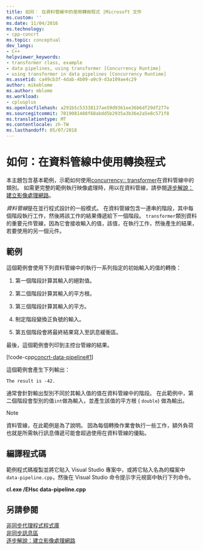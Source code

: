 ```yaml
---
title: 如何： 在資料管線中的使用轉換程式 |Microsoft 文件
ms.custom: ''
ms.date: 11/04/2016
ms.technology:
- cpp-concrt
ms.topic: conceptual
dev_langs:
- C++
helpviewer_keywords:
- transformer class, example
- data pipelines, using transformer [Concurrency Runtime]
- using transformer in data pipelines [Concurrency Runtime]
ms.assetid: ca49cb3f-4dab-4b09-a9c9-d3a109ae4c29
author: mikeblome
ms.author: mblome
ms.workload:
- cplusplus
ms.openlocfilehash: a291b5c53338137ae59d9361ee36b6df29df277e
ms.sourcegitcommit: 7019081488f68abdd5b2935a3b36e2a5e8c571f8
ms.translationtype: MT
ms.contentlocale: zh-TW
ms.lasthandoff: 05/07/2018
---
```

# <a name="how-to-use-transformer-in-a-data-pipeline"></a>如何：在資料管線中使用轉換程式
本主題包含基本範例，示範如何使用[concurrency:: transformer](../../parallel/concrt/reference/transformer-class.md)在資料管線中的類別。 如需更完整的範例執行映像處理時，用以在資料管線，請參閱[逐步解說： 建立影像處理網路](../../parallel/concrt/walkthrough-creating-an-image-processing-network.md)。  
  
 *資料管線*是在並行程式設計的一般模式。 在資料管線包含一連串的階段，其中每個階段執行工作，然後將該工作的結果傳遞給下一個階段。 `transformer`類別資料的重要元件管線，因為它會接收輸入的值，該值，在執行工作，然後產生的結果，若要使用的另一個元件。  
  
## <a name="example"></a>範例  
 這個範例會使用下列資料管線中的執行一系列指定的初始輸入的值的轉換：  
  
1.  第一個階段計算其輸入的絕對值。  
  
2.  第二個階段計算其輸入的平方根。  
  
3.  第三個階段計算其輸入的平方。  
  
4.  制定階段變換正負號的輸入。  
  
5.  第五個階段會將最終結果寫入至訊息緩衝區。  
  
 最後，這個範例會列印到主控台管線的結果。  
  
 [!code-cpp[concrt-data-pipeline#1](../../parallel/concrt/codesnippet/cpp/how-to-use-transformer-in-a-data-pipeline_1.cpp)]  
  
 這個範例會產生下列輸出：  
  
```Output  
The result is -42.  
```  
  
 通常會針對輸出型別不同於其輸入值的值在資料管線中的階段。 在此範例中，第二個階段會型別的值`int`做為輸入，並產生該值的平方根 ( `double`) 做為輸出。  
  
> [!NOTE]
>  資料管線，在此範例是為了說明。 因為每個轉換作業會執行一些工作，額外負荷也就是所需執行訊息傳遞可能會超過使用在資料管線的優點。  
  
## <a name="compiling-the-code"></a>編譯程式碼  
 範例程式碼複製並將它貼入 Visual Studio 專案中，或將它貼入名為的檔案中`data-pipeline.cpp`，然後在 Visual Studio 命令提示字元視窗中執行下列命令。  
  
 **cl.exe /EHsc data-pipeline.cpp**  
  
## <a name="see-also"></a>另請參閱  
 [非同步代理程式程式庫](../../parallel/concrt/asynchronous-agents-library.md)   
 [非同步訊息區](../../parallel/concrt/asynchronous-message-blocks.md)   
 [逐步解說：建立影像處理網路](../../parallel/concrt/walkthrough-creating-an-image-processing-network.md)

